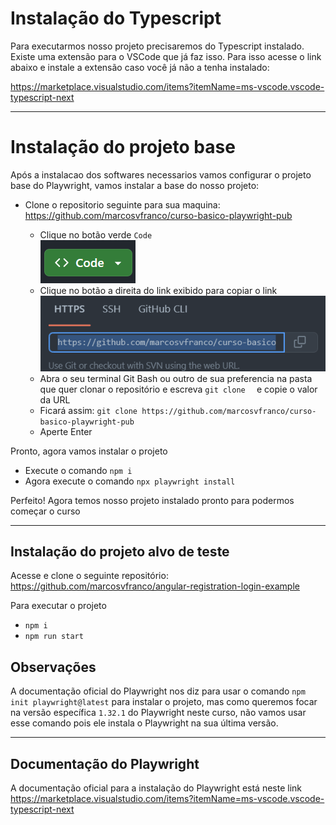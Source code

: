 # Instalação do Typescript

Para executarmos nosso projeto precisaremos do Typescript instalado. Existe uma extensão para o VSCode que já faz isso. Para isso acesse o link abaixo e instale a extensão caso você já não a tenha instalado:

https://marketplace.visualstudio.com/items?itemName=ms-vscode.vscode-typescript-next

---

# Instalação do projeto base

Após a instalacao dos softwares necessarios vamos configurar o projeto base do Playwright, vamos instalar a base do nosso projeto:

- Clone o repositorio seguinte para sua maquina: https://github.com/marcosvfranco/curso-basico-playwright-pub

  - Clique no botão verde `Code`  
![Code Button](assets/code.png)
  - Clique no botão a direita do link exibido para copiar o link  
![Copy Button](assets/copy.png)
  - Abra o seu terminal Git Bash ou outro de sua preferencia na pasta que quer clonar o repositório e escreva `git clone  ` e copie o valor da URL
  - Ficará assim: `git clone https://github.com/marcosvfranco/curso-basico-playwright-pub`
  - Aperte Enter

Pronto, agora vamos instalar o projeto

- Execute o comando `npm i`
- Agora execute o comando `npx playwright install`

Perfeito! Agora temos nosso projeto instalado pronto para podermos começar o curso

---

## Instalação do projeto alvo de teste

Acesse e clone o seguinte repositório:  
https://github.com/marcosvfranco/angular-registration-login-example

Para executar o projeto
- `npm i`
- `npm run start`

## Observações

A documentação oficial do Playwright nos diz para usar o comando `npm init playwright@latest` para instalar o projeto, mas como queremos focar na versão específica `1.32.1` do Playwright neste curso, não vamos usar esse comando pois ele instala o Playwright na sua última versão.

---

## Documentação do Playwright

A documentação oficial para a instalação do Playwright está neste link  
https://marketplace.visualstudio.com/items?itemName=ms-vscode.vscode-typescript-next
